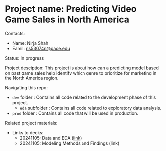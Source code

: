 # Project name: Predicting Video Game Sales in North America

Contacts:
* Name: Nirja Shah
* Eamil: ns53074n@pace.edu

Status: In progress 

Project desciption:
This project is about how can a predicting model based on past game sales help identify which genre to prioritize for marketing in the North America region. 

Navigating this repo:
* `dev` folder : Contains all code related to the development phase of this project.
    * `eda` subfolder : Contains all code related to exploratory data analysis.
* `prod` folder : Contains all code that will be used in production.

Related project materials:
* Links to decks: 
    * 20241105: Data and EDA ([link](https://github.com/nirjashah-0-0/Video-Game-Sales-Project/blob/main/dev/eda/EDA_and_Data_Deck.pdf))
    * 20241105: Modeling Methods and Findings (link)

